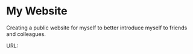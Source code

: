 # My Website
Creating a public website for myself to better introduce myself to friends and colleagues.

URL: 
